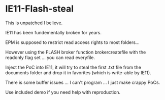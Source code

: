 # IE11-Flash-steal

This is unpatched I believe.

IE11 has been fundementally broken for years.

EPM is supposed to restrict read access rights to most folders...

However using the FLASH broker function brokercreatefile with the readonly flag set ... you can read everyfile.

Inject the PoC into IE11, it will try to steal the first .txt file from the documents folder and drop it in favorites (which is write-able by IE11).

There is some buffer issues ... I can't program ... I just make crappy PoCs.

Use included demo if you need help with reproduction.
